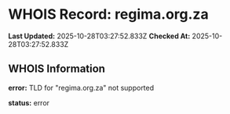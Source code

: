 # WHOIS Record: regima.org.za

**Last Updated:** 2025-10-28T03:27:52.833Z
**Checked At:** 2025-10-28T03:27:52.833Z

## WHOIS Information

**error:** TLD for "regima.org.za" not supported

**status:** error

